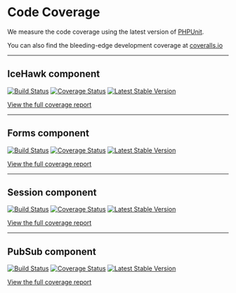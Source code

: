 # Code Coverage

We measure the code coverage using the latest version of [PHPUnit](https://phpunit.de).

You can also find the bleeding-edge development coverage at [coveralls.io](https://coveralls.io/github/icehawk)

<hr class="blockspace">

## <i class="fa fa-github"></i> IceHawk component

[![Build Status](https://travis-ci.org/icehawk/icehawk.svg?branch=master)](https://travis-ci.org/icehawk/icehawk)
[![Coverage Status](https://coveralls.io/repos/github/icehawk/icehawk/badge.svg?branch=master)](https://coveralls.io/github/icehawk/icehawk?branch=master)
[![Latest Stable Version](https://poser.pugx.org/icehawk/icehawk/v/stable)](https://packagist.org/packages/icehawk/icehawk)

<a href="/coverage/icehawk/index.html" class="btn btn-primary" target="_blank">View the full coverage report</a>

<hr class="blockspace">

## <i class="fa fa-github"></i> Forms component

[![Build Status](https://travis-ci.org/icehawk/forms.svg?branch=master)](https://travis-ci.org/icehawk/forms)
[![Coverage Status](https://coveralls.io/repos/github/icehawk/forms/badge.svg?branch=master)](https://coveralls.io/github/icehawk/forms?branch=master)
[![Latest Stable Version](https://poser.pugx.org/icehawk/forms/v/stable)](https://packagist.org/packages/icehawk/forms) 
 
<a href="/coverage/forms/index.html" class="btn btn-primary" target="_blank">View the full coverage report</a>

<hr class="blockspace">

## <i class="fa fa-github"></i> Session component

[![Build Status](https://travis-ci.org/icehawk/session.svg?branch=master)](https://travis-ci.org/icehawk/session)
[![Coverage Status](https://coveralls.io/repos/github/icehawk/session/badge.svg?branch=master)](https://coveralls.io/github/icehawk/session?branch=master)
[![Latest Stable Version](https://poser.pugx.org/icehawk/session/v/stable)](https://packagist.org/packages/icehawk/session) 

<a href="/coverage/session/index.html" class="btn btn-primary" target="_blank">View the full coverage report</a>

<hr class="blockspace">

## <i class="fa fa-github"></i> PubSub component

[![Build Status](https://travis-ci.org/icehawk/pubsub.svg?branch=master)](https://travis-ci.org/icehawk/pubsub)
[![Coverage Status](https://coveralls.io/repos/github/icehawk/pubsub/badge.svg?branch=master)](https://coveralls.io/github/icehawk/pubsub?branch=master)
[![Latest Stable Version](https://poser.pugx.org/icehawk/pubsub/v/stable)](https://packagist.org/packages/icehawk/pubsub)

<a href="/coverage/pubsub/index.html" class="btn btn-primary" target="_blank">View the full coverage report</a>
